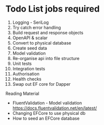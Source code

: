 # Todo List jobs required

1. Logging - SeriLog
2. Try catch error handling
3. Build request and response objects
4. OpenAPI & scalar
5. Convert to physical database
6. Create seed data
7. Model validation
8. Re-organise api into file structure
9. Unit tests
10. Integration tests
11. Authorisation
12. Health checks
13. Swap out EF core for Dapper

Reading Material

- FluentValidation - Model validation https://docs.fluentvalidation.net/en/latest/
- Changing EFCore to use physical db
- How to seed an EFCore database
